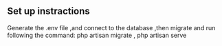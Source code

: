 ## Set up instractions
Generate the .env file ,and connect to the database ,then migrate and run following the command: php artisan migrate , php artisan serve

